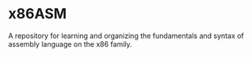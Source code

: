 # x86ASM


A repository for learning and organizing the fundamentals and syntax of assembly language on the x86 family. 
